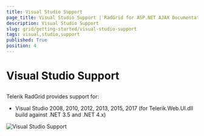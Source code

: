 ```yaml
---
title: Visual Studio Support
page_title: Visual Studio Support | RadGrid for ASP.NET AJAX Documentation
description: Visual Studio Support
slug: grid/getting-started/visual-studio-support
tags: visual,studio,support
published: True
position: 4
---
```


# Visual Studio Support



## 

Telerik RadGrid provides support for:

* Visual Studio 2008, 2010, 2012, 2013, 2015, 2017
(for Telerik.Web.UI.dll build against .NET 3.5 and .NET 4.x)

![Visual Studio Support](images/grid_visual_studio_support.png)
